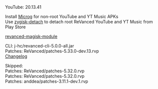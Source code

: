 YouTube: 20.13.41  

Install [Microg](https://github.com/ReVanced/GmsCore/releases) for non-root YouTube and YT Music APKs  
Use [zygisk-detach](https://github.com/j-hc/zygisk-detach) to detach root ReVanced YouTube and YT Music from Play Store  

[revanced-magisk-module](https://github.com/j-hc/revanced-magisk-module)
  
CLI: j-hc/revanced-cli-5.0.0-all.jar  
Patches: ReVanced/patches-5.33.0-dev.13.rvp  
[Changelog](https://github.com/ReVanced/revanced-patches/releases/tag/v5.33.0-dev.13)  

Skipped:  
Patches: ReVanced/patches-5.32.0.rvp  
Patches: ReVanced/patches-5.32.0.rvp      
Patches: anddea/patches-3.11.1-dev.1.rvp      
